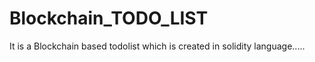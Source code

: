 # Blockchain_TODO_LIST
It is a Blockchain based todolist which is created in solidity language.....
